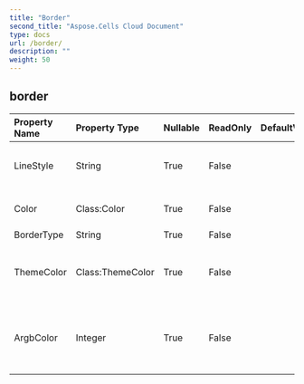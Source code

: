 ```yaml
---
title: "Border"
second_title: "Aspose.Cells Cloud Document"
type: docs
url: /border/
description: ""
weight: 50
---
```


## **border**

 

| Property Name | Property Type | Nullable |  ReadOnly | DefaultValue | Description | 
| :- | :- | :- |:- |  :- | :- |
| LineStyle | String | True |  False |  | Gets or sets the cell border type.  |  
| Color | Class:Color | True |  False |  | Gets or sets the  of the border.  |  
| BorderType | String | True |  False |  |  |  
| ThemeColor | Class:ThemeColor | True |  False |  | Gets and sets the theme color of the border.  |  
| ArgbColor | Integer | True |  False |  | Gets and sets the color with a 32-bit ARGB value.  |  

